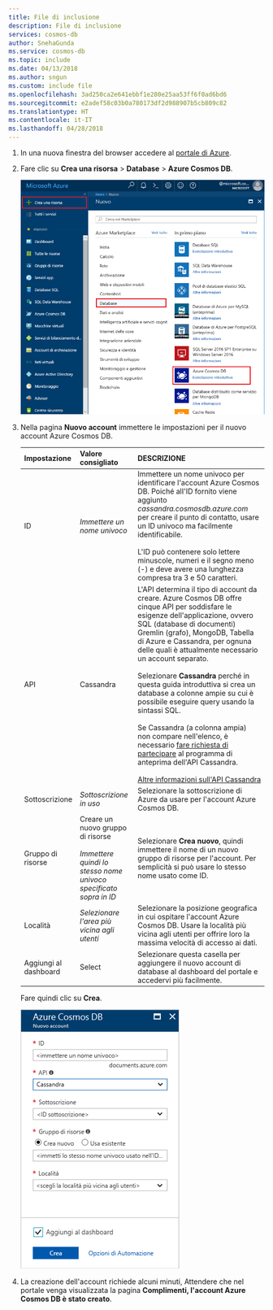 ```yaml
---
title: File di inclusione
description: File di inclusione
services: cosmos-db
author: SnehaGunda
ms.service: cosmos-db
ms.topic: include
ms.date: 04/13/2018
ms.author: sngun
ms.custom: include file
ms.openlocfilehash: 3ad250ca2e641ebbf1e280e25aa53ff6f0ad6bd6
ms.sourcegitcommit: e2adef58c03b0a780173df2d988907b5cb809c82
ms.translationtype: HT
ms.contentlocale: it-IT
ms.lasthandoff: 04/28/2018
---
```

1. In una nuova finestra del browser accedere al [portale di Azure](https://portal.azure.com/).
2. Fare clic su **Crea una risorsa** > **Database** > **Azure Cosmos DB**.
   
   ![Riquadro Database nel portale di Azure](./media/cosmos-db-create-dbaccount-cassandra/create-nosql-db-databases-json-tutorial-1.png)

3. Nella pagina **Nuovo account** immettere le impostazioni per il nuovo account Azure Cosmos DB. 
 
    Impostazione|Valore consigliato|DESCRIZIONE
    ---|---|---
    ID|*Immettere un nome univoco*|Immettere un nome univoco per identificare l'account Azure Cosmos DB. Poiché alI'ID fornito viene aggiunto *cassandra.cosmosdb.azure.com* per creare il punto di contatto, usare un ID univoco ma facilmente identificabile.<br><br>L'ID può contenere solo lettere minuscole, numeri e il segno meno (-) e deve avere una lunghezza compresa tra 3 e 50 caratteri.
    API|Cassandra|L'API determina il tipo di account da creare. Azure Cosmos DB offre cinque API per soddisfare le esigenze dell'applicazione, ovvero SQL (database di documenti) Gremlin (grafo), MongoDB, Tabella di Azure e Cassandra, per ognuna delle quali è attualmente necessario un account separato. <br><br>Selezionare **Cassandra** perché in questa guida introduttiva si crea un database a colonne ampie su cui è possibile eseguire query usando la sintassi SQL.<br><br>Se Cassandra (a colonna ampia) non compare nell'elenco, è necessario [fare richiesta di partecipare](../articles/cosmos-db/cassandra-introduction.md#sign-up-now) al programma di anteprima dell'API Cassandra.<br><br> [Altre informazioni sull'API Cassandra](../articles/cosmos-db/cassandra-introduction.md)|
    Sottoscrizione|*Sottoscrizione in uso*|Selezionare la sottoscrizione di Azure da usare per l'account Azure Cosmos DB. 
    Gruppo di risorse|Creare un nuovo gruppo di risorse<br><br>*Immettere quindi lo stesso nome univoco specificato sopra in ID*|Selezionare **Crea nuovo**, quindi immettere il nome di un nuovo gruppo di risorse per l'account. Per semplicità si può usare lo stesso nome usato come ID. 
    Località|*Selezionare l'area più vicina agli utenti*|Selezionare la posizione geografica in cui ospitare l'account Azure Cosmos DB. Usare la località più vicina agli utenti per offrire loro la massima velocità di accesso ai dati.
    Aggiungi al dashboard | Select | Selezionare questa casella per aggiungere il nuovo account di database al dashboard del portale e accedervi più facilmente.

    Fare quindi clic su **Crea**.

    ![Pagina del nuovo account per Azure Cosmos DB](./media/cosmos-db-create-dbaccount-cassandra/azure-cosmos-db-create-new-account.png)

4. La creazione dell'account richiede alcuni minuti, Attendere che nel portale venga visualizzata la pagina **Complimenti, l'account Azure Cosmos DB è stato creato**.

